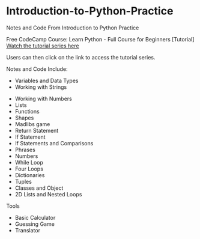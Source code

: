 # Introduction-to-Python-Practice
Notes and Code From Introduction to Python Practice 


Free CodeCamp Course: Learn Python - Full Course for Beginners [Tutorial]
[Watch the tutorial series here](https://www.youtube.com/watch?v=rfscVS0vtbw&list=PLoTsRllFpMa3_6c7fPEsGvmmgk0B7Mli6&index=1)

Users can then click on the link to access the tutorial series.

Notes and Code Include: 
 * Variables and Data Types
 * Working with Strings
- Working with Numbers
- Lists
- Functions
- Shapes
- Madlibs game
- Return Statement
- If Statement
- If Statements and Comparisons
- Phrases
- Numbers
- While Loop
- Four Loops
- Dictionaries
- Tuples
- Classes and Object
- 2D Lists and Nested Loops
 
Tools
- Basic Calculator
- Guessing Game
- Translator
 

 


 


